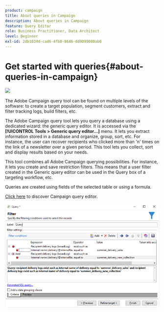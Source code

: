 ```yaml
---
product: campaign
title: About queries in Campaign
description: About queries in Campaign
feature: Query Editor
role: Business Practitioner, Data Architect
level: Beginner
exl-id: 2db1034d-cad6-4fb0-8646-dd9099080ab0
---
```

# Get started with queries{#about-queries-in-campaign}

![](assets/do-not-localize/v7-only.svg)

The Adobe Campaign query tool can be found on multiple levels of the software: to create a target population, segment customers, extract and filter tracking logs, build filters, etc.

The Adobe Campaign query tool lets you query a database using a dedicated wizard: the generic query editor. It is accessed via the **[!UICONTROL Tools > Generic query editor...]** menu. It lets you extract information stored in a database and organize, group, sort, etc. For instance, the user can recover recipients who clicked more than 'n' times on the link of a newsletter over a given period. This tool lets you collect, sort and display results based on your needs.

This tool combines all Adobe Campaign querying possibilities. For instance, it lets you create and save restriction filters. This means that a user filter created in the Generic query editor can be used in the Query box of a targeting workflow, etc.

Queries are created using fields of the selected table or using a formula.

[Click here](../../../common/workflow/using/query.md) to discover Campaign query editor.

![](assets/query_recipients_4.png)

